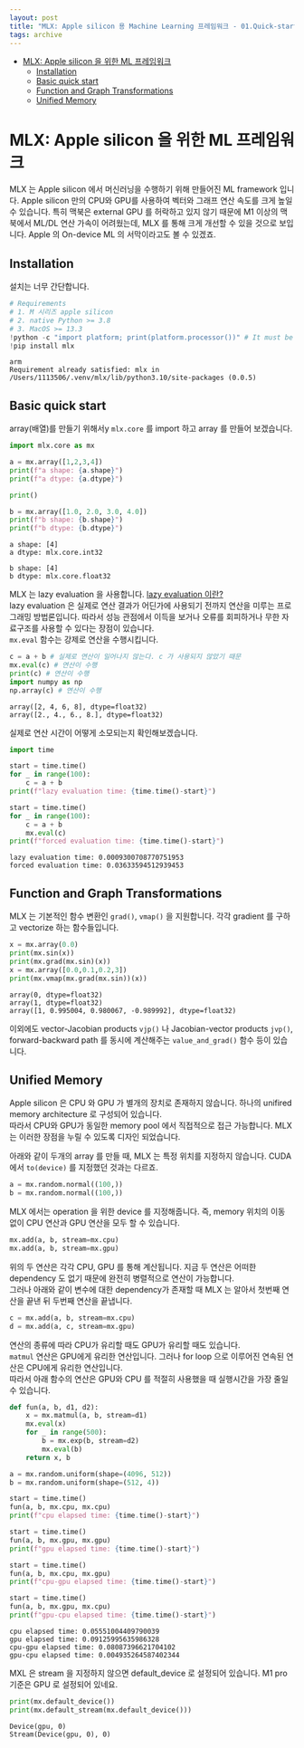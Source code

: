 ```yaml
---
layout: post
title: "MLX: Apple silicon 용 Machine Learning 프레임워크 - 01.Quick-start"
tags: archive
---
```


- [MLX: Apple silicon 을 위한 ML 프레임워크](#mlx-apple-silicon-을-위한-ml-프레임워크)
  - [Installation](#installation)
  - [Basic quick start](#basic-quick-start)
  - [Function and Graph Transformations](#function-and-graph-transformations)
  - [Unified Memory](#unified-memory)

# MLX: Apple silicon 을 위한 ML 프레임워크

MLX 는 Apple silicon 에서 머신러닝을 수행하기 위해 만들어진 ML framework 입니다. Apple silicon 만의 CPU와 GPU를 사용하여 벡터와 그래프 연산 속도를 크게 높일 수 있습니다. 특히 맥북은 external GPU 를 허락하고 있지 않기 때문에 M1 이상의 맥북에서 ML/DL 연산 가속이 어려웠는데, MLX 를 통해 크게 개선할 수 있을 것으로 보입니다. Apple 의 On-device ML 의 서막이라고도 볼 수 있겠죠.

## Installation 

설치는 너무 간단합니다.


```python
# Requirements
# 1. M 시리즈 apple silicon 
# 2. native Python >= 3.8
# 3. MacOS >= 13.3
!python -c "import platform; print(platform.processor())" # It must be arm
!pip install mlx 
```

    arm
    Requirement already satisfied: mlx in /Users/1113506/.venv/mlx/lib/python3.10/site-packages (0.0.5)


## Basic quick start

array(배열)를 만들기 위해서y `mlx.core` 를 import 하고 array 를 만들어 보겠습니다.


```python
import mlx.core as mx

a = mx.array([1,2,3,4])
print(f"a shape: {a.shape}")
print(f"a dtype: {a.dtype}")

print()

b = mx.array([1.0, 2.0, 3.0, 4.0])
print(f"b shape: {b.shape}")
print(f"b dtype: {b.dtype}")
```

    a shape: [4]
    a dtype: mlx.core.int32
    
    b shape: [4]
    b dtype: mlx.core.float32


MLX 는 lazy evaluation 을 사용합니다. 
[lazy evaluation 이란?](https://medium.com/sjk5766/lazy-evaluation%EC%9D%84-%EC%95%8C%EC%95%84%EB%B3%B4%EC%9E%90-411651d5227b)  
lazy evaluation 은 실제로 연산 결과가 어딘가에 사용되기 전까지 연산을 미루는 프로그래밍 방법론입니다.
따라서 성능 관점에서 이득을 보거나 오류를 회피하거나 무한 자료구조를 사용할 수 있다는 장점이 있습니다.  
`mx.eval` 함수는 강제로 연산을 수행시킵니다.


```python
c = a + b # 실제로 연산이 일어나지 않는다. c 가 사용되지 않았기 때문
mx.eval(c) # 연산이 수행
print(c) # 연산이 수행
import numpy as np
np.array(c) # 연산이 수행
```

    array([2, 4, 6, 8], dtype=float32)
    array([2., 4., 6., 8.], dtype=float32)



실제로 연산 시간이 어떻게 소모되는지 확인해보겠습니다.


```python
import time

start = time.time()
for _ in range(100):
    c = a + b
print(f"lazy evaluation time: {time.time()-start}")

start = time.time()
for _ in range(100):
    c = a + b
    mx.eval(c)
print(f"forced evaluation time: {time.time()-start}")
```

    lazy evaluation time: 0.0009300708770751953
    forced evaluation time: 0.03633594512939453


## Function and Graph Transformations

MLX 는 기본적인 함수 변환인 `grad()`, `vmap()` 을 지원합니다. 각각 gradient 를 구하고 vectorize 하는 함수들입니다.


```python
x = mx.array(0.0)
print(mx.sin(x))
print(mx.grad(mx.sin)(x))
x = mx.array([0.0,0.1,0.2,3])
print(mx.vmap(mx.grad(mx.sin))(x))
```

    array(0, dtype=float32)
    array(1, dtype=float32)
    array([1, 0.995004, 0.980067, -0.989992], dtype=float32)


이외에도 vector-Jacobian products `vjp()` 나 Jacobian-vector products `jvp()`, forward-backward path 를 동시에 계산해주는 `value_and_grad()` 함수 등이 있습니다.

## Unified Memory

Apple silicon 은 CPU 와 GPU 가 별개의 장치로 존재하지 않습니다. 하나의 unifired memory architecture 로 구성되어 있습니다.  
따라서 CPU와 GPU가 동일한 memory pool 에서 직접적으로 접근 가능합니다. MLX 는 이러한 장점을 누릴 수 있도록 디자인 되었습니다.  

아래와 같이 두개의 array 를 만들 때, MLX 는 특정 위치를 지정하지 않습니다. CUDA 에서 `to(device)` 를 지정했던 것과는 다르죠.  
```python
a = mx.random.normal((100,))
b = mx.random.normal((100,))
```

MLX 에서는 operation 을 위한 device 를 지정해줍니다. 즉, memory 위치의 이동 없이 CPU 연산과 GPU 연산을 모두 할 수 있습니다.  
```python
mx.add(a, b, stream=mx.cpu)
mx.add(a, b, stream=mx.gpu)
```
위의 두 연산은 각각 CPU, GPU 를 통해 계산됩니다. 지금 두 연산은 어떠한 dependency 도 없기 때문에 완전히 병렬적으로 연산이 가능합니다.  
그러나 아래와 같이 변수에 대한 dependency가 존재할 때 MLX 는 알아서 첫번째 연산을 끝낸 뒤 두번째 연산을 끝냅니다.
```python
c = mx.add(a, b, stream=mx.cpu)
d = mx.add(a, c, stream=mx.gpu)
```

연산의 종류에 따라 CPU가 유리할 때도 GPU가 유리할 때도 있습니다.  
`matmul` 연산은 GPU에게 유리한 연산입니다. 그러나 for loop 으로 이루어진 연속된 연산은 CPU에게 유리한 연산입니다.  
따라서 아래 함수의 연산은 GPU와 CPU 를 적절히 사용했을 때 실행시간을 가장 줄일 수 있습니다.


```python
def fun(a, b, d1, d2):
    x = mx.matmul(a, b, stream=d1)
    mx.eval(x)
    for _ in range(500):
        b = mx.exp(b, stream=d2)
        mx.eval(b)
    return x, b

a = mx.random.uniform(shape=(4096, 512))
b = mx.random.uniform(shape=(512, 4))

start = time.time()
fun(a, b, mx.cpu, mx.cpu)
print(f"cpu elapsed time: {time.time()-start}")

start = time.time()
fun(a, b, mx.gpu, mx.gpu)
print(f"gpu elapsed time: {time.time()-start}")

start = time.time()
fun(a, b, mx.cpu, mx.gpu)
print(f"cpu-gpu elapsed time: {time.time()-start}")

start = time.time()
fun(a, b, mx.gpu, mx.cpu)
print(f"gpu-cpu elapsed time: {time.time()-start}")
```

    cpu elapsed time: 0.05551004409790039
    gpu elapsed time: 0.09125995635986328
    cpu-gpu elapsed time: 0.08087396621704102
    gpu-cpu elapsed time: 0.004935264587402344


MXL 은 stream 을 지정하지 않으면 default_device 로 설정되어 있습니다. M1 pro 기준은 GPU 로 설정되어 있네요.


```python
print(mx.default_device())
print(mx.default_stream(mx.default_device()))
```

    Device(gpu, 0)
    Stream(Device(gpu, 0), 0)

